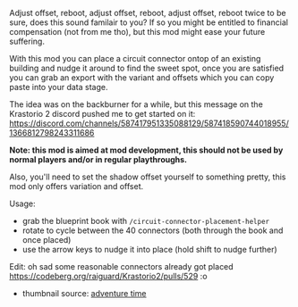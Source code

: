 Adjust offset, reboot, adjust offset, reboot, adjust offset, reboot twice to be sure, does this sound familair to you?
If so you might be entitled to financial compensation (not from me tho), but this mod might ease your future suffering.

With this mod you can place a circuit connector ontop of an existing building and nudge it around to find the sweet spot,
once you are satisfied you can grab an export with the variant and offsets which you can copy paste into your data stage.

The idea was on the backburner for a while, but this message on the Krastorio 2 discord pushed me to get started on it:
https://discord.com/channels/587417951335088129/587418590744018955/1366812798243311686

**Note: this mod is aimed at mod development, this should not be used by normal players and/or in regular playthroughs.**

Also, you'll need to set the shadow offset yourself to something pretty, this mod only offers variation and offset.

Usage:
- grab the blueprint book with `/circuit-connector-placement-helper`
- rotate to cycle between the 40 connectors (both through the book and once placed)
- use the arrow keys to nudge it into place (hold shift to nudge further)

Edit: oh sad some reasonable connectors already got placed https://codeberg.org/raiguard/Krastorio2/pulls/529 :o

- thumbnail source: [adventure time](https://youtu.be/xfVssMRb8Wg?t=19)
